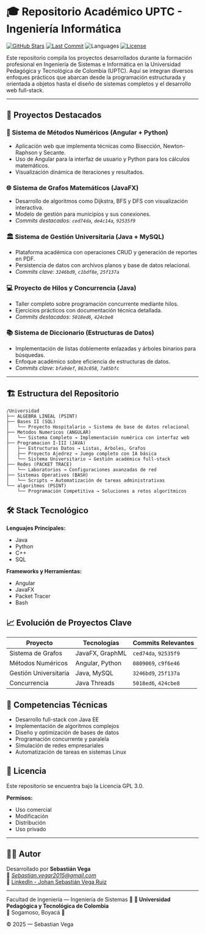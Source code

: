 # 🎓 Repositorio Académico UPTC - Ingeniería Informática

[![GitHub Stars](https://img.shields.io/github/stars/SebastianVega4/Universidad?style=for-the-badge)](https://github.com/SebastianVega4/Universidad/stargazers)
[![Last Commit](https://img.shields.io/github/last-commit/SebastianVega4/Universidad?style=for-the-badge)](https://github.com/SebastianVega4/Universidad/commits/main)
![Languages](https://img.shields.io/github/languages/top/SebastianVega4/Universidad?style=for-the-badge)
[![License](https://img.shields.io/badge/License-GPL%203.0-blue)](https://github.com/SebastianVega4/Universidad/blob/main/LICENSE)

Este repositorio compila los proyectos desarrollados durante la formación profesional en Ingeniería de Sistemas e Informática en la Universidad Pedagógica y Tecnológica de Colombia (UPTC). Aquí se integran diversos enfoques prácticos que abarcan desde la programación estructurada y orientada a objetos hasta el diseño de sistemas completos y el desarrollo web full-stack.

---

## 📌 Proyectos Destacados

### 🧮 Sistema de Métodos Numéricos (Angular + Python)
- Aplicación web que implementa técnicas como Bisección, Newton-Raphson y Secante.
- Uso de Angular para la interfaz de usuario y Python para los cálculos matemáticos.
- Visualización dinámica de iteraciones y resultados.

### 🌐 Sistema de Grafos Matemáticos (JavaFX)
- Desarrollo de algoritmos como Dijkstra, BFS y DFS con visualización interactiva.
- Modelo de gestión para municipios y sus conexiones.
- _Commits destacados: `ced74da`, `de4c14a`, `92535f9`_

### 🏛️ Sistema de Gestión Universitaria (Java + MySQL)
- Plataforma académica con operaciones CRUD y generación de reportes en PDF.
- Persistencia de datos con archivos planos y base de datos relacional.
- _Commits clave: `3246bd9`, `c1bdf8e`, `25f137a`_

### 💻 Proyecto de Hilos y Concurrencia (Java)
- Taller completo sobre programación concurrente mediante hilos.
- Ejercicios prácticos con documentación técnica detallada.
- _Commits destacados: `5018ed6`, `424cbe8`_

### 📚 Sistema de Diccionario (Estructuras de Datos)
- Implementación de listas doblemente enlazadas y árboles binarios para búsquedas.
- Enfoque académico sobre eficiencia de estructuras de datos.
- _Commits clave: `bfa9def`, `863c058`, `7a85bfc`_

---

## 🏗️ Estructura del Repositorio

```text
/Universidad
├── ALGEBRA LINEAL (PSINT)
├── Bases II (SQL)
│   └── Proyecto Hospitalario → Sistema de base de datos relacional
├── Metodos Numericos (ANGULAR)
│   └── Sistema Completo → Implementación numérica con interfaz web
├── Programacion I-III (JAVA)
│   ├── Estructuras Datos → Listas, Árboles, Grafos
│   ├── Proyecto Ajedrez → Juego completo con IA básica
│   └── Sistema Universitario → Gestión académica full-stack
├── Redes (PACKET TRACE)
│   └── Laboratorios → Configuraciones avanzadas de red
├── Sistemas Operativos (BASH)
│   └── Scripts → Automatización de tareas administrativas
└── algoritmos (PSINT)
    └── Programación Competitiva → Soluciones a retos algorítmicos
```

## 🛠️ Stack Tecnológico

**Lenguajes Principales:**
- Java
- Python
- C++
- SQL

**Frameworks y Herramientas:**
- Angular
- JavaFX
- Packet Tracer
- Bash

## 📈 Evolución de Proyectos Clave

| Proyecto              | Tecnologías              | Commits Relevantes           |
|-----------------------|--------------------------|------------------------------|
| Sistema de Grafos     | JavaFX, GraphML          | `ced74da`, `92535f9`         |
| Métodos Numéricos     | Angular, Python          | `0809069`, `c9f6e46`         |
| Gestión Universitaria | Java, MySQL              | `3246bd9`, `25f137a`         |
| Concurrencia          | Java Threads             | `5018ed6`, `424cbe8`         |

## 🎯 Competencias Técnicas

- Desarrollo full-stack con Java EE
- Implementación de algoritmos complejos
- Diseño y optimización de bases de datos
- Programación concurrente y paralela
- Simulación de redes empresariales
- Automatización de tareas en sistemas Linux

## 📜 Licencia

Este repositorio se encuentra bajo la Licencia GPL 3.0.

**Permisos:**
- Uso comercial
- Modificación
- Distribución
- Uso privado

---
## 👨‍🎓 Autor

Desarrollado por **Sebastián Vega**  
📧 *Sebastian.vegar2015@gmail.com*  
🔗 [LinkedIn - Johan Sebastián Vega Ruiz](https://www.linkedin.com/in/johan-sebastian-vega-ruiz-b1292011b/)

---
 
Facultad de Ingeniería — Ingeniería de Sistemas 🧩
**🏫 Universidad Pedagógica y Tecnológica de Colombia**  
📍 Sogamoso, Boyacá 📍

© 2025 — Sebastian Vega
